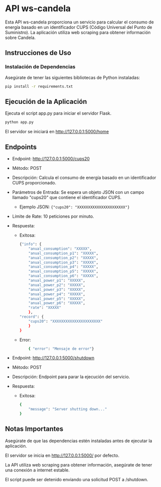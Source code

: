 # API ws-candela

Esta API ws-candela proporciona un servicio para calcular el consumo de energía basado en un identificador CUPS (Código Universal del Punto de Suministro). La aplicación utiliza web scraping para obtener información sobre Candela.

## Instrucciones de Uso

### Instalación de Dependencias
Asegúrate de tener las siguientes bibliotecas de Python instaladas:

```bash
pip install -r requirements.txt
```

## Ejecución de la Aplicación
Ejecuta el script app.py para iniciar el servidor Flask.

```bash
python app.py
```

El servidor se iniciará en http://127.0.0.1:5000/home

## Endpoints

- Endpoint: http://127.0.0.1:5000/cups20
- Método: POST 
- Descripción: Calcula el consumo de energía basado en un identificador CUPS proporcionado.
- Parámetros de Entrada: Se espera un objeto JSON con un campo llamado "cups20" que contiene el identificador CUPS.
    - Ejemplo JSON: `{"cups20": "XXXXXXXXXXXXXXXXXXXXXX"}`
- Límite de Rate: 10 peticiones por minuto.
- Respuesta:
    - Exitosa:
        ```bash
       {"info": {
            "anual_consumption": "XXXXX",
            "anual_consumption_p1": "XXXXX",
            "anual_consumption_p2": "XXXXX",
            "anual_consumption_p3": "XXXXX",
            "anual_consumption_p4": "XXXXX",
            "anual_consumption_p5": "XXXXX",
            "anual_consumption_p6": "XXXXX",
            "anual_power_p1": "XXXXX",
            "anual_power_p2": "XXXXX",
            "anual_power_p3": "XXXXX",
            "anual_power_p4": "XXXXX",
            "anual_power_p5": "XXXXX",
            "anual_power_p6": "XXXXX",
            "rate": "XXXXX"            
            },
        "record": {
            "cups20": "XXXXXXXXXXXXXXXXXXXXXX"
            }
        }
        ```
    - Error:
        ```bash
            { "error": "Mensaje de error"}
        ```

- Endpoint: http://127.0.0.1:5000/shutdown
- Método: POST 
- Descripción: Endpoint para parar la ejecución del servicio.
- Respuesta:
    - Exitosa:
        ```bash
        {
            "message": "Server shutting down..."
        }
        ```
## Notas Importantes

Asegúrate de que las dependencias estén instaladas antes de ejecutar la aplicación.

El servidor se inicia en http://127.0.0.1:5000/ por defecto.

La API utiliza web scraping para obtener información, asegúrate de tener una conexión a internet estable.

El script puede ser detenido enviando una solicitud POST a /shutdown.